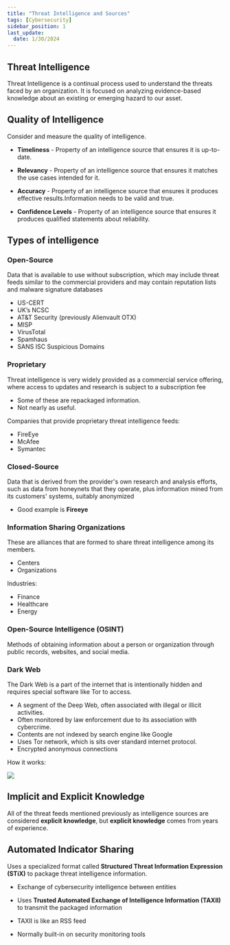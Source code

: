 ```yaml
---
title: "Threat Intelligence and Sources"
tags: [Cybersecurity]
sidebar_position: 1
last_update:
  date: 1/30/2024
---
```



## Threat Intelligence 

Threat Intelligence is a continual process used to understand the threats faced by an organization. It is focused on analyzing evidence-based knowledge about an existing or emerging hazard to our asset. 

## Quality of Intelligence 

Consider and measure the quality of intelligence.

- **Timeliness** - Property of an intelligence source that ensures it is up-to-date.

- **Relevancy** - Property of an intelligence source that ensures it matches the use cases intended for it.

- **Accuracy** - Property of an intelligence source that ensures it produces effective results.Information needs to be valid and true.

- **Confidence Levels** - Property of an intelligence source that ensures it produces qualified statements about reliability.

## Types of intelligence

### Open-Source

Data that is available to use without subscription, which may include threat feeds similar to the commercial providers and may contain reputation lists and malware signature databases

- US-CERT
- UK’s NCSC
- AT&T Security (previously Alienvault OTX)
- MISP
- VirusTotal
- Spamhaus
- SANS ISC Suspicious Domains

### Proprietary

Threat intelligence is very widely provided as a commercial service offering, where access to updates and research is subject to a subscription fee 

- Some of these are repackaged information. 
- Not nearly as useful.

Companies that provide proprietary threat intelligence feeds:

- FireEye 
- McAfee 
- Symantec

### Closed-Source

Data that is derived from the provider's own research and analysis efforts, such as data from honeynets that they operate, plus information mined from its customers' systems, suitably anonymized

- Good example is **Fireeye**

### Information Sharing Organizations

These are alliances that are formed to share threat intelligence among its members.

- Centers 
- Organizations

Industries:

- Finance 
- Healthcare
- Energy

### Open-Source Intelligence (OSINT)

Methods of obtaining information about a person or organization through public records, websites, and social media.

### Dark Web 

The Dark Web is a part of the internet that is intentionally hidden and requires special software like Tor to access.

- A segment of the Deep Web, often associated with illegal or illicit activities.
- Often monitored by law enforcement due to its association with cybercrime.
- Contents are not indexed by search engine like Google
- Uses Tor network, which is sits over standard internet protocol.
- Encrypted anonymous connections

How it works:


<div class="img-center">

![](/img/docs/sec+-darkweb-darknet-how-it-works.png)


</div>


## Implicit and Explicit Knowledge 

All of the threat feeds mentioned previously as intelligence sources are considered **explicit knowledge**, but **explicit knowledge** comes from years of experience. 

## Automated Indicator Sharing 

Uses a specialized format called **Structured Threat Information Expression (STiX)** to package threat intelligence information.

- Exchange of cybersecurity intelligence between entities

- Uses **Trusted Automated Exchange of Intelligence Information (TAXII)** to transmit the packaged information 
- TAXII is like an RSS feed
- Normally built-in on security monitoring tools




